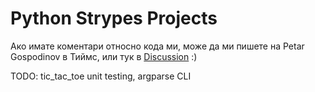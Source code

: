 # Python Strypes Projects

Ако имате коментари относно кода ми, може да ми пишете на Petar Gospodinov в Тиймс, или тук в [Discussion](https://github.com/GospodinovPetar/Python-Strypes-Projects/discussions) :)

TODO: tic_tac_toe unit testing, argparse CLI
